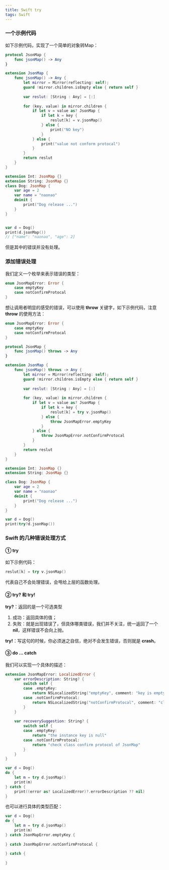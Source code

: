 ```yaml
---
title: Swift try
tags: Swift
---
```


### 一个示例代码

如下示例代码，实现了一个简单的对象转Map：

```swift
protocol JsonMap {
    func jsonMap() -> Any
}

extension JsonMap {
    func jsonMap() -> Any {
        let mirror = Mirror(reflecting: self);
        guard !mirror.children.isEmpty else { return self }
        
        var reslut: [String : Any] = [:]
        
        for (key, value) in mirror.children {
            if let v = value as? JsonMap {
                if let k = key {
                    reslut[k] = v.jsonMap()
                } else {
                    print("NO key")
                }
            } else {
                print("value not conform protocal")
            }
        }
        return reslut
    }
}

extension Int: JsonMap {}
extension String: JsonMap {}
class Dog: JsonMap {
    var age = 2
    var name = "naonao"
    deinit {
        print("Dog release ...")
    }
}


var d = Dog()
print(d.jsonMap())
// ["name": "naonao", "age": 2]

```

但是其中的错误并没有处理。

### 添加错误处理

我们定义一个枚举来表示错误的类型：

```swift
enum JsonMapError: Error {
    case emptyKey
    case notConfirmProtocal
}
```

想让调用者明显的感受的错误，可以使用 **throw** 关键字，如下示例代码，注意 **throw** 的使用方法：

```swift
enum JsonMapError: Error {
    case emptyKey
    case notConfirmProtocal
}

protocol JsonMap {
    func jsonMap() throws -> Any
}

extension JsonMap {
    func jsonMap() throws -> Any {
        let mirror = Mirror(reflecting: self);
        guard !mirror.children.isEmpty else { return self }
        
        var reslut: [String : Any] = [:]
        
        for (key, value) in mirror.children {
            if let v = value as? JsonMap {
                if let k = key {
                    reslut[k] = try v.jsonMap()
                } else {
                    throw JsonMapError.emptyKey
                }
            } else {
                throw JsonMapError.notConfirmProtocal
            }
        }
        return reslut
    }
}

extension Int: JsonMap {}
extension String: JsonMap {}

class Dog: JsonMap {
    var age = 2
    var name = "naonao"
    deinit {
        print("Dog release ...")
    }
}

var d = Dog()
print(try?d.jsonMap())
```

### Swift 的几种错误处理方式

#### ①  try

如下示例代码：

```swift
reslut[k] = try v.jsonMap()
```

代表自己不会处理错误，会甩给上层的函数处理。

#### ② try? 和 try!

**try?**：返回的是一个可选类型

1. 成功：返回具体的值；
2. 失败：就是出现错误了，但具体哪类错误，我们并不关注，统一返回了一个 **nil**，这样错误不会向上抛。

**try!**：写这句的时候，你必须迷之自信，绝对不会发生错误，否则就是 **crash**。

#### ③ do ... catch

我们可以实现一个具体的描述：

```swift
extension JsonMapError: LocalizedError {
    var errorDescription: String? {
        switch self {
        case .emptyKey:
            return NSLocalizedString("emptyKey", comment: "key is empty")
        case .notConfirmProtocal:
            return NSLocalizedString("notConfirmProtocal", comment: "class is not confirm protocol")
        }
    }
    
    var recoverySuggestion: String? {
        switch self {
        case .emptyKey:
            return "the instance key is null"
        case .notConfirmProtocal:
            return "check class confirm protocol of JsonMap"
        }
    }
}

var d = Dog()
do {
    let m = try d.jsonMap()
    print(m)
} catch {
    print((error as? LocalizedError)?.errorDescription ?? nil)
}
```

也可以进行具体的类型匹配：

```swift
var d = Dog()
do {
    let m = try d.jsonMap()
    print(m)
} catch JsonMapError.emptyKey {
    
} catch JsonMapError.notConfirmProtocal {
    
} catch {
    
}
```

